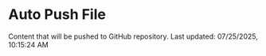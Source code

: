 # Auto Push File

Content that will be pushed to GitHub repository.
Last updated: 07/25/2025, 10:15:24 AM